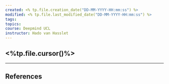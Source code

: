 ```yaml
---
created: <% tp.file.creation_date("DD-MM-YYYY-HH:mm:ss") %>
modified: <% tp.file.last_modified_date("DD-MM-YYYY-HH:mm:ss") %>
tags: 
topics: 
course: Deepmind UCL
instructor: Hado van Hasslet
---
```

## <%tp.file.cursor()%>


---
## References
